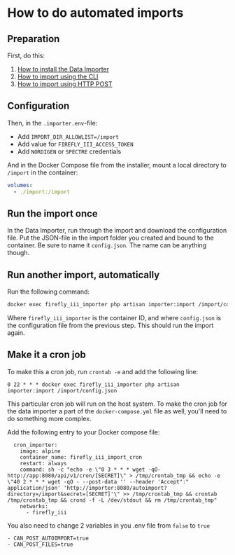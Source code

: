 # How to do automated imports

## Preparation

First, do this:

1. [How to install the Data Importer](../installation/docker.md)
2. [How to import using the CLI](../advanced/cli.md)
3. [How to import using HTTP POST](../advanced/post.md)

## Configuration

Then, in the `.importer.env`-file:

- Add `IMPORT_DIR_ALLOWLIST=/import`
- Add value for `FIREFLY_III_ACCESS_TOKEN`
- Add `NORDIGEN` or `SPECTRE` credentials

And in the Docker Compose file from the installer, mount a local directory to `/import` in the container:

```yaml
volumes:
  - ./import:/import
```

## Run the import once

In the Data Importer, run through the import and download the configuration file. Put the JSON-file in the import folder you created and bound to the container. Be sure to name it `config.json`. The name can be anything though.

## Run another import, automatically

Run the following command:

```bash
docker exec firefly_iii_importer php artisan importer:import /import/config.json
```

Where `firefly_iii_importer` is the container ID, and where `config.json` is the configuration file from the previous step. This should run the import again.

## Make it a cron job

To make this a cron job, run `crontab -e` and add the following line:

```cronexp
0 22 * * * docker exec firefly_iii_importer php artisan importer:import /import/config.json
```

This particular cron job will run on the host system. To make the cron job for the data importer a part of the `docker-compose.yml` file as well, you'll need to do something more complex.

Add the following entry to your Docker compose file:

```
  cron_importer:
    image: alpine
    container_name: firefly_iii_import_cron
    restart: always
    command: sh -c "echo -e \"0 3 * * * wget -qO- http://app:8080/api/v1/cron/[SECRET]\" > /tmp/crontab_tmp && echo -e \"40 2 * * * wget -qO - --post-data '' --header 'Accept":" application/json' 'http://importer:8080/autoimport?directory=/import&secret=[SECRET]'\" >> /tmp/crontab_tmp && crontab /tmp/crontab_tmp && crond -f -L /dev/stdout && rm /tmp/crontab_tmp"
    networks:
      - firefly_iii

```

You also need to change 2 variables in you .env file from ```false``` to ```true```

```
- CAN_POST_AUTOIMPORT=true
- CAN_POST_FILES=true
```

